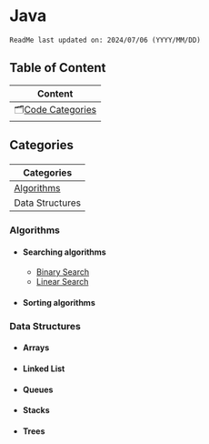 # Java
`ReadMe last updated on: 2024/07/06 (YYYY/MM/DD)`
## Table of Content
| Content                                                |
| ---                                                   |
| 🗂️[Code Categories](#content-categories)              |



## <p id="content-categories">Categories</p>

| Categories                            |
| ---                                   |
| [Algorithms](#categories-algorithm)   |
| Data Structures                       |



### <p id="categories-algorithm">Algorithms
- #### Searching algorithms
    - [Binary Search][directorylink-binarysearch]
    - [Linear Search][directorylink-linearsearch]
- #### Sorting algorithms
### Data Structures
- #### Arrays
- #### Linked List
- #### Queues
- #### Stacks
- #### Trees

[directorylink-binarysearch]: ./Algorithms/Searching/Binary%20Search/
[directorylink-linearsearch]: ./Algorithms/Searching/Linear%20Search/